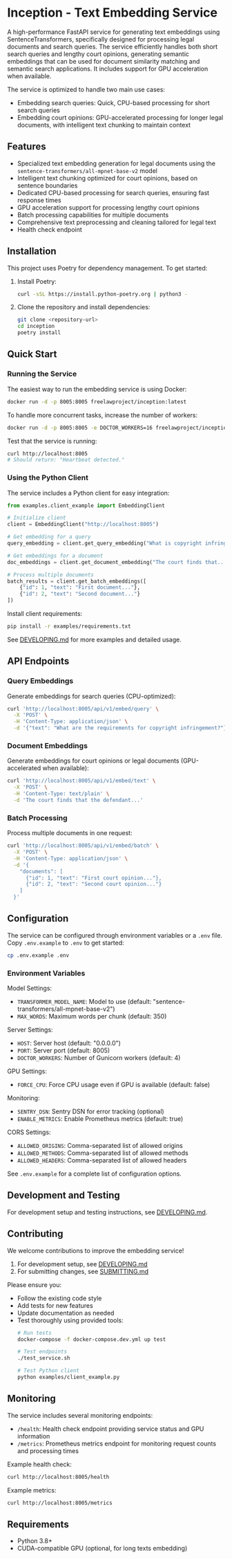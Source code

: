 # Inception - Text Embedding Service

A high-performance FastAPI service for generating text embeddings using SentenceTransformers, specifically designed for processing legal documents and search queries. The service efficiently handles both short search queries and lengthy court opinions, generating semantic embeddings that can be used for document similarity matching and semantic search applications. It includes support for GPU acceleration when available.

The service is optimized to handle two main use cases:
- Embedding search queries: Quick, CPU-based processing for short search queries
- Embedding court opinions: GPU-accelerated processing for longer legal documents, with intelligent text chunking to maintain context

## Features

- Specialized text embedding generation for legal documents using the `sentence-transformers/all-mpnet-base-v2` model
- Intelligent text chunking optimized for court opinions, based on sentence boundaries
- Dedicated CPU-based processing for search queries, ensuring fast response times
- GPU acceleration support for processing lengthy court opinions
- Batch processing capabilities for multiple documents
- Comprehensive text preprocessing and cleaning tailored for legal text
- Health check endpoint

## Installation

This project uses Poetry for dependency management. To get started:

1. Install Poetry:
   ```bash
   curl -sSL https://install.python-poetry.org | python3 -
   ```

2. Clone the repository and install dependencies:
   ```bash
   git clone <repository-url>
   cd inception
   poetry install
   ```

## Quick Start

### Running the Service

The easiest way to run the embedding service is using Docker:

```bash
docker run -d -p 8005:8005 freelawproject/inception:latest
```

To handle more concurrent tasks, increase the number of workers:
```bash
docker run -d -p 8005:8005 -e DOCTOR_WORKERS=16 freelawproject/inception:latest
```

Test that the service is running:
```bash
curl http://localhost:8005
# Should return: "Heartbeat detected."
```

### Using the Python Client

The service includes a Python client for easy integration:

```python
from examples.client_example import EmbeddingClient

# Initialize client
client = EmbeddingClient("http://localhost:8005")

# Get embedding for a query
query_embedding = client.get_query_embedding("What is copyright infringement?")

# Get embeddings for a document
doc_embeddings = client.get_document_embedding("The court finds that...")

# Process multiple documents
batch_results = client.get_batch_embeddings([
    {"id": 1, "text": "First document..."},
    {"id": 2, "text": "Second document..."}
])
```

Install client requirements:
```bash
pip install -r examples/requirements.txt
```

See [DEVELOPING.md](DEVELOPING.md) for more examples and detailed usage.

## API Endpoints

### Query Embeddings
Generate embeddings for search queries (CPU-optimized):
```bash
curl 'http://localhost:8005/api/v1/embed/query' \
  -X 'POST' \
  -H 'Content-Type: application/json' \
  -d '{"text": "What are the requirements for copyright infringement?"}'
```

### Document Embeddings
Generate embeddings for court opinions or legal documents (GPU-accelerated when available):
```bash
curl 'http://localhost:8005/api/v1/embed/text' \
  -X 'POST' \
  -H 'Content-Type: text/plain' \
  -d 'The court finds that the defendant...'
```

### Batch Processing
Process multiple documents in one request:
```bash
curl 'http://localhost:8005/api/v1/embed/batch' \
  -X 'POST' \
  -H 'Content-Type: application/json' \
  -d '{
    "documents": [
      {"id": 1, "text": "First court opinion..."},
      {"id": 2, "text": "Second court opinion..."}
    ]
  }'
```

## Configuration

The service can be configured through environment variables or a `.env` file. Copy `.env.example` to `.env` to get started:
```bash
cp .env.example .env
```

### Environment Variables

Model Settings:
- `TRANSFORMER_MODEL_NAME`: Model to use (default: "sentence-transformers/all-mpnet-base-v2")
- `MAX_WORDS`: Maximum words per chunk (default: 350)

Server Settings:
- `HOST`: Server host (default: "0.0.0.0")
- `PORT`: Server port (default: 8005)
- `DOCTOR_WORKERS`: Number of Gunicorn workers (default: 4)

GPU Settings:
- `FORCE_CPU`: Force CPU usage even if GPU is available (default: false)

Monitoring:
- `SENTRY_DSN`: Sentry DSN for error tracking (optional)
- `ENABLE_METRICS`: Enable Prometheus metrics (default: true)

CORS Settings:
- `ALLOWED_ORIGINS`: Comma-separated list of allowed origins
- `ALLOWED_METHODS`: Comma-separated list of allowed methods
- `ALLOWED_HEADERS`: Comma-separated list of allowed headers

See `.env.example` for a complete list of configuration options.

## Development and Testing

For development setup and testing instructions, see [DEVELOPING.md](DEVELOPING.md).

## Contributing

We welcome contributions to improve the embedding service! 

1. For development setup, see [DEVELOPING.md](DEVELOPING.md)
2. For submitting changes, see [SUBMITTING.md](SUBMITTING.md)

Please ensure you:
- Follow the existing code style
- Add tests for new features
- Update documentation as needed
- Test thoroughly using provided tools:
  ```bash
  # Run tests
  docker-compose -f docker-compose.dev.yml up test
  
  # Test endpoints
  ./test_service.sh
  
  # Test Python client
  python examples/client_example.py
  ```

## Monitoring

The service includes several monitoring endpoints:

- `/health`: Health check endpoint providing service status and GPU information
- `/metrics`: Prometheus metrics endpoint for monitoring request counts and processing times

Example health check:
```bash
curl http://localhost:8005/health
```

Example metrics:
```bash
curl http://localhost:8005/metrics
```

## Requirements

- Python 3.8+
- CUDA-compatible GPU (optional, for long texts embedding)
